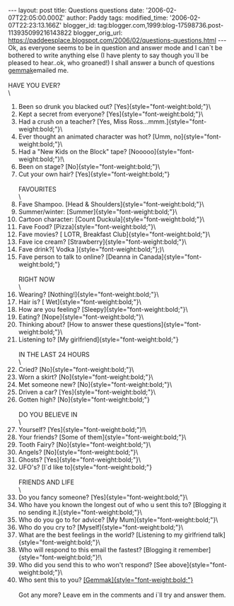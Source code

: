\-\-- layout: post title: Questions questions date:
\'2006-02-07T22:05:00.000Z\' author: Paddy tags: modified\_time:
\'2006-02-07T22:23:13.166Z\' blogger\_id:
tag:blogger.com,1999:blog-17598736.post-113935099216143822
blogger\_orig\_url:
https://paddeesplace.blogspot.com/2006/02/questions-questions.html \-\--
Ok, as everyone seems to be in question and answer mode and I can\`t be
bothered to write anything else (I have plenty to say though you\`ll be
pleased to hear..ok, who groaned!) I shall answer a bunch of questions
[gemmak](https://www.jmw500.blogspot.com/)emailed me.\
\
HAVE YOU EVER?\
\
1. Been so drunk you blacked out? [Yes]{style="font-weight:bold;"}\
2. Kept a secret from everyone? [Yes]{style="font-weight:bold;"}\
4. Had a crush on a teacher? [Yes, Miss
Ross\...mmm.]{style="font-weight:bold;"}\
5. Ever thought an animated character was hot? [Umm,
no]{style="font-weight:bold;"}\
6. Had a \"New Kids on the Block\" tape?
[Nooooo]{style="font-weight:bold;"}!\
7. Been on stage? [No]{style="font-weight:bold;"}\
8. Cut your own hair? [Yes]{style="font-weight:bold;"}\
\
FAVOURITES\
\
9. Fave Shampoo. [Head & Shoulders]{style="font-weight:bold;"}\
10. Summer/winter: [Summer]{style="font-weight:bold;"}\
11. Cartoon character: [Count Duckula]{style="font-weight:bold;"}\
12. Fave Food? [Pizza]{style="font-weight:bold;"}\
13. Fave movies? [ LOTR, Breakfast Club]{style="font-weight:bold;"}\
14. Fave ice cream? [Strawberry]{style="font-weight:bold;"}\
15. Fave drink?[ Vodka ]{style="font-weight:bold;"};)\
16. Fave person to talk to online? [Deanna in
Canada]{style="font-weight:bold;"}\
\
RIGHT NOW\
\
17. Wearing? [Nothing!]{style="font-weight:bold;"}\
18. Hair is? [ Wet]{style="font-weight:bold;"}\
19. How are you feeling? [Sleepy]{style="font-weight:bold;"}\
20. Eating? [Nope]{style="font-weight:bold;"}\
21. Thinking about? [How to answer these
questions]{style="font-weight:bold;"}\
22. Listening to? [My girlfriend]{style="font-weight:bold;"}\
\
IN THE LAST 24 HOURS\
\
23. Cried? [No]{style="font-weight:bold;"}\
24. Worn a skirt? [No]{style="font-weight:bold;"}\
25. Met someone new? [No]{style="font-weight:bold;"}\
28. Driven a car? [Yes]{style="font-weight:bold;"}\
29. Gotten high? [No]{style="font-weight:bold;"}\
\
DO YOU BELIEVE IN\
\
30. Yourself? [Yes]{style="font-weight:bold;"}!\
31. Your friends? [Some of them]{style="font-weight:bold;"}\
32. Tooth Fairy? [No]{style="font-weight:bold;"}\
33. Angels? [No]{style="font-weight:bold;"}\
34. Ghosts? [Yes]{style="font-weight:bold;"}\
35. UFO\'s? [I\`d like to]{style="font-weight:bold;"}\
\
FRIENDS AND LIFE\
\
36. Do you fancy someone? [Yes]{style="font-weight:bold;"}\
37. Who have you known the longest out of who u sent this to? [Blogging
it no sending it.]{style="font-weight:bold;"}\
38. Who do you go to for advice? [My Mum]{style="font-weight:bold;"}\
39. Who do you cry to? [Myself]{style="font-weight:bold;"}\
40. What are the best feelings in the world? [Listening to my girlfriend
talk]{style="font-weight:bold;"}\
41. Who will respond to this email the fastest? [Blogging it
remember]{style="font-weight:bold;"}!\
42. Who did you send this to who won\'t respond? [See
above]{style="font-weight:bold;"}\
43. Who sent this to you?
[[Gemmak]{style="font-weight:bold;"}](https://www.jmw500.blogspot.com/)\
\
Got any more? Leave em in the comments and i\`ll try and answer them.
